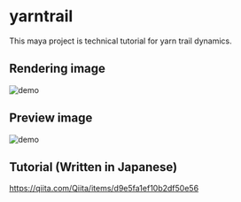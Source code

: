 # yarntrail

This maya project is technical tutorial for yarn trail dynamics.

## Rendering image

![demo](https://raw.github.com/wiki/karasusan/yarntrail/media/YarnTrailDynamicsRendering.gif)

## Preview image

![demo](https://raw.github.com/wiki/karasusan/yarntrail/media/YarnTrailDynamicsRig.gif)

## Tutorial (Written in Japanese)

https://qiita.com/Qiita/items/d9e5fa1ef10b2df50e56
